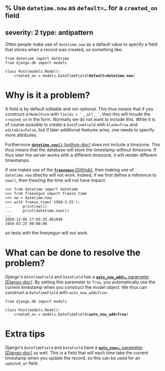 % Use `datetime.now` as <code>default=&hellip;</code> for a `created_on` field
---
severity: 2
type: antipattern
---

Often people make use of `datetime.now` as a default value to specify a field
that stores when a record was created, so something like:

<pre class="python"><code>from datetime import datetime
from django.db import models

class Post(models.Model):
    created_on = models.DateTimeField(<b>default=datetime.now</b>)</code></pre>

# Why is it a problem?

A field is by default editable and not optional. This thus means that if you
construct a `ModelForm` with `fields = '__all__'`, then this will incude the
`created_on` in the form. Normally we do not want to include this. While it is
of course possible to create a `DateTimeField` with `blank=True` and
`editable=False`, but if later additional features arise, one needs to specify
more attributes.

Furthermore [**`datetime.now()`** [python-doc]](https://docs.python.org/3/library/datetime.html#datetime.datetime.now)
does not include a timezone. This thus means that the database will store the
timestamp without timezone. If thus later the server works with a different
timezone, it will render different timestamps.

If one makes use of the [**`freezegun`**
[GitHub]](https://github.com/spulec/freezegun), then making use of
`datetime.now` directly will not work. Indeed, if we first define a reference to
`now()`, then freezing the time will not have impact:

```pycon
>>> from datetime import datetime
>>> from freezegun import freeze_time
>>> nw = datetime.now
>>> with freeze_time('1958-3-25'):
...     print(nw())
...     print(datetime.now())
...
2020-12-06 17:05:35.861048
1958-03-25 00:00:00
```

so tests with the freezegun will not work.

# What can be done to resolve the problem?

Django's `DateTimeField` and `DateField` has a
[**<code>auto_now_add=&hellip;</code>** parameter [Django-doc]](https://docs.djangoproject.com/en/dev/ref/models/fields/#django.db.models.DateField.auto_now_add).
By setting this parameter to `True`, you automatically use the current timestamp
when you construct the model object. We thus can construct a `DateTimeField`
with `auto_now_add=True`:

<pre class="python"><code>from django.db import models

class Post(models.Model):
    created_on = models.DateTimeField(<b>auto_now_add=True</b>)</code></pre>

# Extra tips

Django's `DateTimeField` and `DateField` have a
[**<code>auto_now=&hellip;</code>** parameter [Django-doc]](https://docs.djangoproject.com/en/dev/ref/models/fields/#django.db.models.DateField.auto_now)
as well. This is a field that will each time take the current timestamp when you
update the record, so this can be used for an `updated_at` field.
